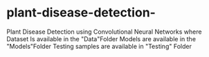 # plant-disease-detection- 
Plant Disease Detection using Convolutional Neural Networks where 
Dataset Is available in the "Data"Folder
Models are available in the "Models"Folder
Testing samples are available in "Testing" Folder 
